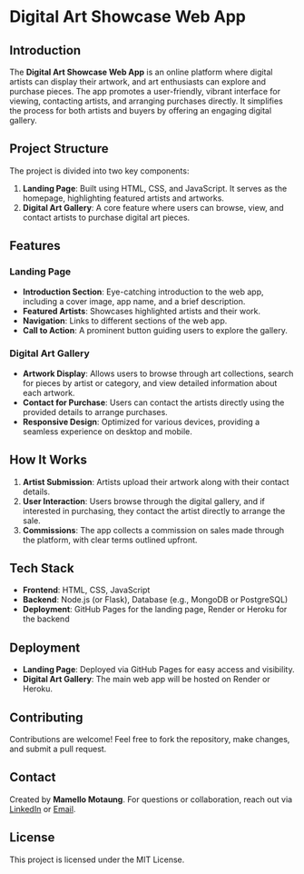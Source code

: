 # Digital Art Showcase Web App

## Introduction

The **Digital Art Showcase Web App** is an online platform where digital artists can display their artwork, and art enthusiasts can explore and purchase pieces. The app promotes a user-friendly, vibrant interface for viewing, contacting artists, and arranging purchases directly. It simplifies the process for both artists and buyers by offering an engaging digital gallery.

## Project Structure

The project is divided into two key components:
1. **Landing Page**: Built using HTML, CSS, and JavaScript. It serves as the homepage, highlighting featured artists and artworks.
2. **Digital Art Gallery**: A core feature where users can browse, view, and contact artists to purchase digital art pieces.

## Features

### Landing Page

- **Introduction Section**: Eye-catching introduction to the web app, including a cover image, app name, and a brief description.
- **Featured Artists**: Showcases highlighted artists and their work.
- **Navigation**: Links to different sections of the web app.
- **Call to Action**: A prominent button guiding users to explore the gallery.

### Digital Art Gallery

- **Artwork Display**: Allows users to browse through art collections, search for pieces by artist or category, and view detailed information about each artwork.
- **Contact for Purchase**: Users can contact the artists directly using the provided details to arrange purchases.
- **Responsive Design**: Optimized for various devices, providing a seamless experience on desktop and mobile.

## How It Works

1. **Artist Submission**: Artists upload their artwork along with their contact details.
2. **User Interaction**: Users browse through the digital gallery, and if interested in purchasing, they contact the artist directly to arrange the sale.
3. **Commissions**: The app collects a commission on sales made through the platform, with clear terms outlined upfront.

## Tech Stack

- **Frontend**: HTML, CSS, JavaScript
- **Backend**: Node.js (or Flask), Database (e.g., MongoDB or PostgreSQL)
- **Deployment**: GitHub Pages for the landing page, Render or Heroku for the backend

## Deployment

- **Landing Page**: Deployed via GitHub Pages for easy access and visibility.
- **Digital Art Gallery**: The main web app will be hosted on Render or Heroku.

## Contributing
Contributions are welcome! Feel free to fork the repository, make changes, and submit a pull request.

## Contact
Created by **Mamello Motaung**. For questions or collaboration, reach out via [LinkedIn](#) or [Email](#).

## License
This project is licensed under the MIT License.

